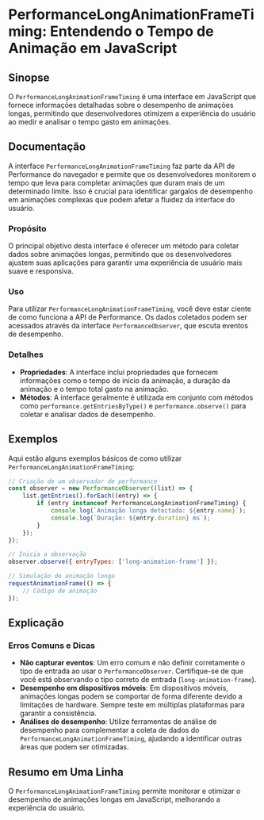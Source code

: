<!--
Meta Description: # PerformanceLongAnimationFrameTiming: Entendendo o Tempo de Animação em JavaScript ## Sinopse O `PerformanceLongAnimationFrameTiming` é uma interface...
Meta Keywords: que, performancelonganimationframetiming, desempenho, para, animação
-->

# PerformanceLongAnimationFrameTiming: Entendendo o Tempo de Animação em JavaScript

## Sinopse
O `PerformanceLongAnimationFrameTiming` é uma interface em JavaScript que fornece informações detalhadas sobre o desempenho de animações longas, permitindo que desenvolvedores otimizem a experiência do usuário ao medir e analisar o tempo gasto em animações.

## Documentação
A interface `PerformanceLongAnimationFrameTiming` faz parte da API de Performance do navegador e permite que os desenvolvedores monitorem o tempo que leva para completar animações que duram mais de um determinado limite. Isso é crucial para identificar gargalos de desempenho em animações complexas que podem afetar a fluidez da interface do usuário.

### Propósito
O principal objetivo desta interface é oferecer um método para coletar dados sobre animações longas, permitindo que os desenvolvedores ajustem suas aplicações para garantir uma experiência de usuário mais suave e responsiva.

### Uso
Para utilizar `PerformanceLongAnimationFrameTiming`, você deve estar ciente de como funciona a API de Performance. Os dados coletados podem ser acessados através da interface `PerformanceObserver`, que escuta eventos de desempenho.

### Detalhes
- **Propriedades**: A interface inclui propriedades que fornecem informações como o tempo de início da animação, a duração da animação e o tempo total gasto na animação.
- **Métodos**: A interface geralmente é utilizada em conjunto com métodos como `performance.getEntriesByType()` e `performance.observe()` para coletar e analisar dados de desempenho.

## Exemplos
Aqui estão alguns exemplos básicos de como utilizar `PerformanceLongAnimationFrameTiming`:

```javascript
// Criação de um observador de performance
const observer = new PerformanceObserver((list) => {
    list.getEntries().forEach((entry) => {
        if (entry instanceof PerformanceLongAnimationFrameTiming) {
            console.log(`Animação longa detectada: ${entry.name}`);
            console.log(`Duração: ${entry.duration} ms`);
        }
    });
});

// Inicia a observação
observer.observe({ entryTypes: ['long-animation-frame'] });

// Simulação de animação longa
requestAnimationFrame(() => {
    // Código de animação
});
```

## Explicação
### Erros Comuns e Dicas
- **Não capturar eventos**: Um erro comum é não definir corretamente o tipo de entrada ao usar o `PerformanceObserver`. Certifique-se de que você está observando o tipo correto de entrada (`long-animation-frame`).
- **Desempenho em dispositivos móveis**: Em dispositivos móveis, animações longas podem se comportar de forma diferente devido a limitações de hardware. Sempre teste em múltiplas plataformas para garantir a consistência.
- **Análises de desempenho**: Utilize ferramentas de análise de desempenho para complementar a coleta de dados do `PerformanceLongAnimationFrameTiming`, ajudando a identificar outras áreas que podem ser otimizadas.

## Resumo em Uma Linha
O `PerformanceLongAnimationFrameTiming` permite monitorar e otimizar o desempenho de animações longas em JavaScript, melhorando a experiência do usuário.